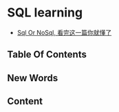 # SQL learning

- [Sql Or NoSql, 看完这一篇你就懂了](https://www.cnblogs.com/xrq730/p/11039384.html)


## Table Of Contents



## New Words



## Content

